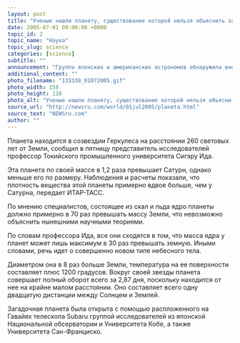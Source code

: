 ```yaml
---
layout: post
title: "Ученые нашли планету, существование которой нельзя объяснить законами физики"
date: 2005-07-01 00:00:00 +0000
topic_id: 2
topic_name: "Наука"
topic_slug: science
categories: [science]
subtitle: ""
announcement: "Группа японских и американских астрономов обнаружила вне Солнечной системы планету с необыкновенно крупным твердым ядром, само существование которой невозможно объяснить на основе имеющихся научных теорий."
additional_content: ""
photo_filename: "133338_01072005.gif"
photo_width: 158
photo_height: 118
photo_alt: "Ученые нашли планету, существование которой нельзя объяснить законами физики"
source_url: "http://newsru.com/world/01jul2005/planeta.html"
source_text: "NEWSru.com"
author: ""
---
```

Планета находится в созвездии Геркулеса на расстоянии 260 световых лет от Земли, сообщил в пятницу представитель исследователей профессор Токийского промышленного университета Сигэру Ида.

Эта планета по своей массе в 1,2 раза превышает Сатурн, однако меньше его по размеру. Наблюдения и расчеты показали, что плотность вещества этой планеты примерно вдвое больше, чем у Сатурна, передает ИТАР-ТАСС.

По мнению специалистов, состоящее из скал и льда ядро планеты должно примерно в 70 раз превышать массу Земли, что невозможно объяснить нынешними научными теориями.

По словам профессора Ида, все они сходятся в том, что масса ядра у планет может лишь максимум в 30 раз превышать земную. Иными словами, речь идет о совершенно новом типе небесного тела.

Диаметром она в 8 раз больше Земли, температура на ее поверхности составляет плюс 1200 градусов. Вокруг своей звезды планета совершает полный оборот всего за 2,87 дня, поскольку находится от нее на крайне малом расстоянии. Оно составляет всего одну двадцатую дистанции между Солнцем и Землей.

Загадочная планета была открыта с помощью распложенного на Гавайях телескопа Subaru группой исследователей из японской Национальной обсерватории и Университета Кобе, а также Университета Сан-Франциско.
